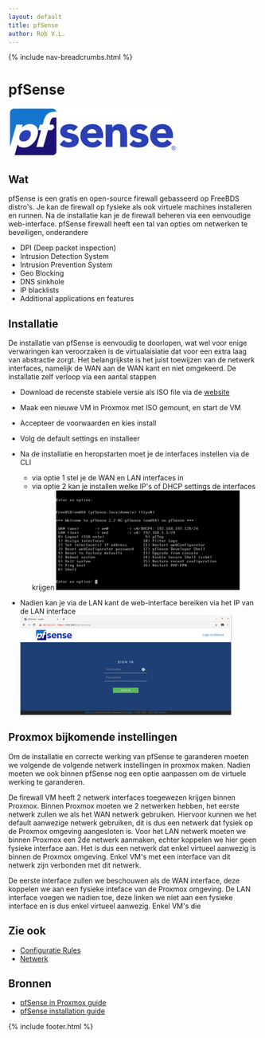 ```yaml
---
layout: default
title: pfSense
author: Rob V.L.
---
```


{% include nav-breadcrumbs.html %}



# pfSense
![pfSense](../../media/logo/pfSense.png)

## Wat
pfSense is een gratis en open-source firewall gebasseerd op FreeBDS distro's. Je kan de firewall op fysieke als ook virtuele machines installeren en runnen. Na de installatie kan je de firewall beheren via een eenvoudige web-interface. pfSense firewall heeft een tal van opties om netwerken te beveiligen, onderandere
* DPI (Deep packet inspection)
* Intrusion Detection System
* Intrusion Prevention System
* Geo Blocking
* DNS sinkhole
* IP blacklists
* Additional applications en features  

## Installatie 
De installatie van pfSense is eenvoudig te doorlopen, wat wel voor enige verwaringen kan veroorzaken is de virtualaisiatie dat voor een extra laag van abstractie zorgt. Het belangrijkste is het juist toewijzen van de netwerk interfaces, namelijk de WAN aan de WAN kant en niet omgekeerd. De installatie zelf verloop via een aantal stappen
* Download de recenste stabiele versie als ISO file via de [website](https://www.pfsense.org/download/)
* Maak een nieuwe VM in Proxmox met ISO gemount, en start de VM
* Accepteer de voorwaarden en kies install
* Volg de default settings en installeer
* Na de installatie en heropstarten moet je de interfaces instellen via de CLI
    * via optie 1 stel je de WAN en LAN interfaces in
    * via optie 2 kan je installen welke IP's of DHCP settings de interfaces krijgen
        ![pfSense](../../media/pfSense/menu.png)

* Nadien kan je via de LAN kant de web-interface bereiken via het IP van de LAN interface
![pfSense](../../media/pfSense/interface.png)

## Proxmox bijkomende instellingen
Om de installatie en correcte werking van pfSense te garanderen moeten we volgende de volgende netwerk instellingen in proxmox maken. Nadien moeten we ook binnen pfSense nog een optie aanpassen om de virtuele werking te garanderen. 

De firewall VM heeft 2 netwerk interfaces toegewezen krijgen binnen Proxmox. Binnen Proxmox moeten we 2 netwerken hebben, het eerste netwerk zullen we als het WAN netwerk gebruiken. Hiervoor kunnen we het default aanwezige netwerk gebruiken, dit is dus een netwerk dat fysiek op de Proxmox omgeving aangesloten is. Voor het LAN netwerk moeten we binnen Proxmox een 2de netwerk aanmaken, echter koppelen we hier geen fysieke interface aan. Het is dus een netwerk dat enkel virtueel aanwezig is binnen de Proxmox omgeving. Enkel VM's met een interface van dit netwerk zijn verbonden met dit netwerk. 

De eerste interface zullen we beschouwen als de WAN interface, deze koppelen we aan een fysieke inteface van de Proxmox omgeving. De LAN interface voegen we nadien toe, deze linken we niet aan een fysieke interface en is dus enkel virtueel aanwezig. Enkel VM's die 


## Zie ook
* [Configuratie Rules](/{{site.RepoName}}/CCS/pfSense/Config)
* [Netwerk](/{{site.RepoName}}/CCS/Netwerk/)

## Bronnen 
* [pfSense in Proxmox guide ](https://docs.netgate.com/pfsense/en/latest/virtualization/virtualizing-pfsense-with-proxmox.html)
* [pfSense installation guide ](https://docs.netgate.com/pfsense/en/latest/install/installing-pfsense.html)


{% include footer.html %}
